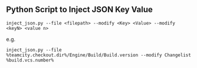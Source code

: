 ## Python Script to Inject JSON Key Value

`inject_json.py --file <filepath> --modify <Key> <Value> --modify <keyN> <value n>`

e.g.

`inject_json.py --file %teamcity.checkout.dir%/Engine/Build/Build.version --modify Changelist %build.vcs.number%`
